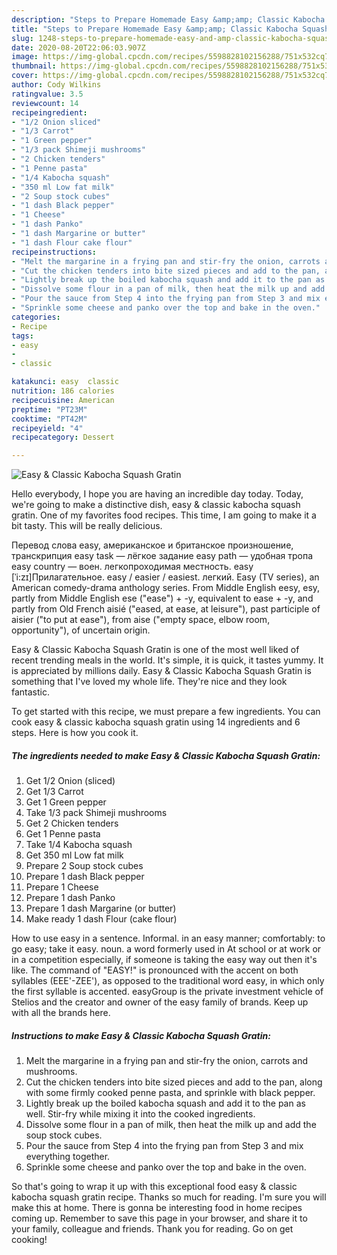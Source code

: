 ```yaml
---
description: "Steps to Prepare Homemade Easy &amp;amp; Classic Kabocha Squash Gratin"
title: "Steps to Prepare Homemade Easy &amp;amp; Classic Kabocha Squash Gratin"
slug: 1248-steps-to-prepare-homemade-easy-and-amp-classic-kabocha-squash-gratin
date: 2020-08-20T22:06:03.907Z
image: https://img-global.cpcdn.com/recipes/5598828102156288/751x532cq70/easy-classic-kabocha-squash-gratin-recipe-main-photo.jpg
thumbnail: https://img-global.cpcdn.com/recipes/5598828102156288/751x532cq70/easy-classic-kabocha-squash-gratin-recipe-main-photo.jpg
cover: https://img-global.cpcdn.com/recipes/5598828102156288/751x532cq70/easy-classic-kabocha-squash-gratin-recipe-main-photo.jpg
author: Cody Wilkins
ratingvalue: 3.5
reviewcount: 14
recipeingredient:
- "1/2 Onion sliced"
- "1/3 Carrot"
- "1 Green pepper"
- "1/3 pack Shimeji mushrooms"
- "2 Chicken tenders"
- "1 Penne pasta"
- "1/4 Kabocha squash"
- "350 ml Low fat milk"
- "2 Soup stock cubes"
- "1 dash Black pepper"
- "1 Cheese"
- "1 dash Panko"
- "1 dash Margarine or butter"
- "1 dash Flour cake flour"
recipeinstructions:
- "Melt the margarine in a frying pan and stir-fry the onion, carrots and mushrooms."
- "Cut the chicken tenders into bite sized pieces and add to the pan, along with some firmly cooked penne pasta, and sprinkle with black pepper."
- "Lightly break up the boiled kabocha squash and add it to the pan as well. Stir-fry while mixing it into the cooked ingredients."
- "Dissolve some flour in a pan of milk, then heat the milk up and add the soup stock cubes."
- "Pour the sauce from Step 4 into the frying pan from Step 3 and mix everything together."
- "Sprinkle some cheese and panko over the top and bake in the oven."
categories:
- Recipe
tags:
- easy
- 
- classic

katakunci: easy  classic 
nutrition: 186 calories
recipecuisine: American
preptime: "PT23M"
cooktime: "PT42M"
recipeyield: "4"
recipecategory: Dessert

---
```



![Easy &amp; Classic Kabocha Squash Gratin](https://img-global.cpcdn.com/recipes/5598828102156288/751x532cq70/easy-classic-kabocha-squash-gratin-recipe-main-photo.jpg)

Hello everybody, I hope you are having an incredible day today. Today, we're going to make a distinctive dish, easy &amp; classic kabocha squash gratin. One of my favorites food recipes. This time, I am going to make it a bit tasty. This will be really delicious.

Перевод слова easy, американское и британское произношение, транскрипция easy task — лёгкое задание easy path — удобная тропа easy country — воен. легкопроходимая местность. easy [ˈi:zɪ]Прилагательное. easy / easier / easiest. легкий. Easy (TV series), an American comedy-drama anthology series. From Middle English eesy, esy, partly from Middle English ese (&#34;ease&#34;) + -y, equivalent to ease +‎ -y, and partly from Old French aisié (&#34;eased, at ease, at leisure&#34;), past participle of aisier (&#34;to put at ease&#34;), from aise (&#34;empty space, elbow room, opportunity&#34;), of uncertain origin.

Easy &amp; Classic Kabocha Squash Gratin is one of the most well liked of recent trending meals in the world. It's simple, it is quick, it tastes yummy. It is appreciated by millions daily. Easy &amp; Classic Kabocha Squash Gratin is something that I've loved my whole life. They're nice and they look fantastic.


To get started with this recipe, we must prepare a few ingredients. You can cook easy &amp; classic kabocha squash gratin using 14 ingredients and 6 steps. Here is how you cook it.

<!--inarticleads1-->

##### The ingredients needed to make Easy &amp; Classic Kabocha Squash Gratin:

1. Get 1/2 Onion (sliced)
1. Get 1/3 Carrot
1. Get 1 Green pepper
1. Take 1/3 pack Shimeji mushrooms
1. Get 2 Chicken tenders
1. Get 1 Penne pasta
1. Take 1/4 Kabocha squash
1. Get 350 ml Low fat milk
1. Prepare 2 Soup stock cubes
1. Prepare 1 dash Black pepper
1. Prepare 1 Cheese
1. Prepare 1 dash Panko
1. Prepare 1 dash Margarine (or butter)
1. Make ready 1 dash Flour (cake flour)


How to use easy in a sentence. Informal. in an easy manner; comfortably: to go easy; take it easy. noun. a word formerly used in At school or at work or in a competition especially, if someone is taking the easy way out then it&#39;s like. The command of &#34;EASY!&#34; is pronounced with the accent on both syllables (EEE&#39;-ZEE&#39;), as opposed to the traditional word easy, in which only the first syllable is accented. easyGroup is the private investment vehicle of Stelios and the creator and owner of the easy family of brands. Keep up with all the brands here. 

<!--inarticleads2-->

##### Instructions to make Easy &amp; Classic Kabocha Squash Gratin:

1. Melt the margarine in a frying pan and stir-fry the onion, carrots and mushrooms.
1. Cut the chicken tenders into bite sized pieces and add to the pan, along with some firmly cooked penne pasta, and sprinkle with black pepper.
1. Lightly break up the boiled kabocha squash and add it to the pan as well. Stir-fry while mixing it into the cooked ingredients.
1. Dissolve some flour in a pan of milk, then heat the milk up and add the soup stock cubes.
1. Pour the sauce from Step 4 into the frying pan from Step 3 and mix everything together.
1. Sprinkle some cheese and panko over the top and bake in the oven.




So that's going to wrap it up with this exceptional food easy &amp; classic kabocha squash gratin recipe. Thanks so much for reading. I'm sure you will make this at home. There is gonna be interesting food in home recipes coming up. Remember to save this page in your browser, and share it to your family, colleague and friends. Thank you for reading. Go on get cooking!
